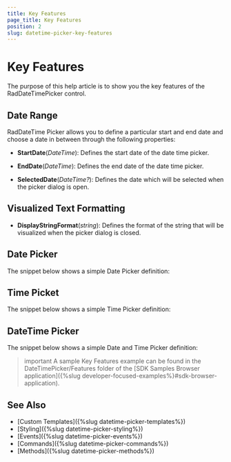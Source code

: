 ```yaml
---
title: Key Features
page_title: Key Features
position: 2
slug: datetime-picker-key-features
---
```


# Key Features

The purpose of this help article is to show you the key features of the RadDateTimePicker control.

## Date Range

RadDateTime Picker allows you to define a particular start and end date and choose a date in between through the following properties:

* **StartDate**(*DateTime*): Defines the start date of the date time picker.

* **EndDate**(*DateTime*): Defines the end date of the date time picker.

* **SelectedDate**(*DateTime?*): Defines the date which will be selected when the picker dialog is open.

## Visualized Text Formatting

* **DisplayStringFormat**(*string*): Defines the format of the string that will be visualized when the picker dialog is closed. 

## Date Picker

The snippet below shows a simple Date Picker definition:

<snippet id='datetimepicker-keyfeatures-date' />

## Time Picket

The snippet below shows a simple Time Picker definition:

<snippet id='datetimepicker-keyfeatures-time' />

## DateTime Picker

The snippet below shows a simple Date and Time Picker definition:

<snippet id='datetimepicker-keyfeatures-date-time' />

>important A sample Key Features example can be found in the DateTimePicker/Features folder of the [SDK Samples Browser application]({%slug developer-focused-examples%}#sdk-browser-application).

## See Also

- [Custom Templates]({%slug datetime-picker-templates%})
- [Styling]({%slug datetime-picker-styling%})
- [Events]({%slug datetime-picker-events%})
- [Commands]({%slug datetime-picker-commands%})
- [Methods]({%slug datetime-picker-methods%})
